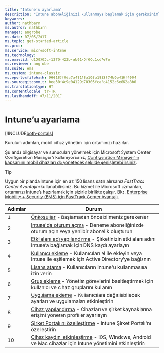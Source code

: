 ```yaml
---
title: "Intune’u ayarlama"
description: "Intune aboneliğinizi kullanmaya başlamak için gereksinimler ve önkoşullar"
keywords: 
author: nathbarn
ms.author: nathbarn
manager: angrobe
ms.date: 07/05/2017
ms.topic: get-started-article
ms.prod: 
ms.service: microsoft-intune
ms.technology: 
ms.assetid: d158503c-1276-422b-ab81-5f66c1cd7e7a
ms.reviewer: angrobe
ms.suite: ems
ms.custom: intune-classic
ms.openlocfilehash: 966183f0da7a48148a193a1823f74b9e416f4004
ms.sourcegitcommit: bee30f4c9e04129d70305fcafc4152c6e062a8b0
ms.translationtype: HT
ms.contentlocale: tr-TR
ms.lasthandoff: 07/11/2017
---
```

# <a name="set-up-intune"></a>Intune’u ayarlama

[!INCLUDE[both-portals](./includes/note-for-both-portals.md)]

Kurulum adımları, mobil cihaz yönetimi için ortamınızı hazırlar.  

Şu anda bilgisayar ve sunucuları yönetmek için Microsoft System Center Configuration Manager'ı kullanıyorsanız, [Configuration Manager'ın kapsamını mobil cihazları da yönetecek şekilde genişletebilirsiniz](https://docs.microsoft.com/sccm/mdm/understand/choose-between-standalone-intune-and-hybrid-mobile-device-management).

>[!TIP]
>Uygun bir planda Intune için en az 150 lisans satın alırsanız *FastTrack Center Avantajını* kullanabilirsiniz. Bu hizmet ile Microsoft uzmanları, ortamınızı Intune’a hazırlamak için sizinle birlikte çalışır. Bkz. [Enterprise Mobility + Security (EMS) için FastTrack Center Avantajı](https://docs.microsoft.com/enterprise-mobility-security/Solutions/enterprise-mobility-fasttrack-program).

| Adımlar | Durum  |
| ------------- |-------------|
| 1  | [Önkoşullar](supported-devices-browsers.md) - Başlamadan önce bilmeniz gerekenler|
| 2 |  [Intune'da oturum açma](account-sign-up.md) - Deneme aboneliğinizde oturum açın veya yeni bir abonelik oluşturun |  
| 3 | [Etki alanı adı yapılandırma](custom-domain-name-configure.md) - Şirketinizin etki alanı adını Intune’a bağlamak için DNS kaydı ayarlayın  |
| 4 | [Kullanıcı ekleme](users-add.md) - Kullanıcıları el ile ekleyin veya Intune ile eşitlemek için Active Directory'ye bağlanın  |
| 5 | [Lisans atama](licenses-assign.md) - Kullanıcıların Intune'u kullanmasına izin verin|
| 6 |  [Grup ekleme](groups-add.md) - Yönetim görevlerini basitleştirmek için kullanıcı ve cihaz gruplarını kullanın |
| 7 | [Uygulama ekleme](apps-add.md) - Kullanıcılara dağıtılabilecek ayarları ve uygulamaları etkinleştirin |
| 8 | [Cihaz yapılandırma](device-profiles.md) - Cihazları ve şirket kaynaklarına erişimi yöneten profiller ayarlayın |
| 9 | [Şirket Portalı'nı özelleştirme](company-portal-app.md) - Intune Şirket Portalı'nı özelleştirin   |
| 10 | [Cihaz kaydını etkinleştirme](mdm-authority-set.md) - iOS, Windows, Android ve Mac cihazlar için Intune yönetimini etkinleştirin |
